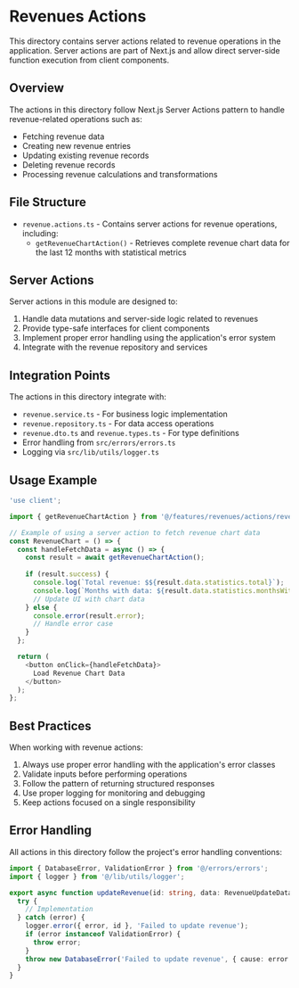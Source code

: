 # Revenues Actions

This directory contains server actions related to revenue operations in the application. Server actions are part of Next.js and allow direct server-side function execution from client components.

## Overview

The actions in this directory follow Next.js Server Actions pattern to handle revenue-related operations such as:
- Fetching revenue data
- Creating new revenue entries
- Updating existing revenue records
- Deleting revenue records
- Processing revenue calculations and transformations

## File Structure

- `revenue.actions.ts` - Contains server actions for revenue operations, including:
  - `getRevenueChartAction()` - Retrieves complete revenue chart data for the last 12 months with statistical metrics

## Server Actions

Server actions in this module are designed to:
1. Handle data mutations and server-side logic related to revenues
2. Provide type-safe interfaces for client components
3. Implement proper error handling using the application's error system
4. Integrate with the revenue repository and services

## Integration Points

The actions in this directory integrate with:
- `revenue.service.ts` - For business logic implementation
- `revenue.repository.ts` - For data access operations
- `revenue.dto.ts` and `revenue.types.ts` - For type definitions
- Error handling from `src/errors/errors.ts`
- Logging via `src/lib/utils/logger.ts`

## Usage Example

```typescript
'use client';

import { getRevenueChartAction } from '@/features/revenues/actions/revenue.actions';

// Example of using a server action to fetch revenue chart data
const RevenueChart = () => {
  const handleFetchData = async () => {
    const result = await getRevenueChartAction();
    
    if (result.success) {
      console.log(`Total revenue: $${result.data.statistics.total}`);
      console.log(`Months with data: ${result.data.statistics.monthsWithData}`);
      // Update UI with chart data
    } else {
      console.error(result.error);
      // Handle error case
    }
  };

  return (
    <button onClick={handleFetchData}>
      Load Revenue Chart Data
    </button>
  );
};
```

## Best Practices

When working with revenue actions:

1. Always use proper error handling with the application's error classes
2. Validate inputs before performing operations
3. Follow the pattern of returning structured responses
4. Use proper logging for monitoring and debugging
5. Keep actions focused on a single responsibility

## Error Handling

All actions in this directory follow the project's error handling conventions:

```typescript
import { DatabaseError, ValidationError } from '@/errors/errors';
import { logger } from '@/lib/utils/logger';

export async function updateRevenue(id: string, data: RevenueUpdateData) {
  try {
    // Implementation
  } catch (error) {
    logger.error({ error, id }, 'Failed to update revenue');
    if (error instanceof ValidationError) {
      throw error;
    }
    throw new DatabaseError('Failed to update revenue', { cause: error });
  }
}
```
